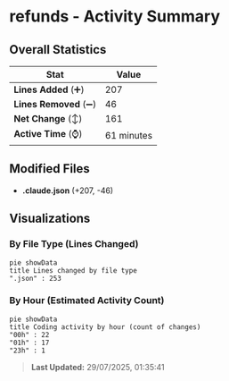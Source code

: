 # refunds - Activity Summary 

## Overall Statistics

| Stat                   | Value                                                             |
| ---------------------- | ----------------------------------------------------------------- |
| **Lines Added** (➕)   | 207                                          |
| **Lines Removed** (➖) | 46                                        |
| **Net Change** (↕)    | 161                |
| **Active Time** (⌚)   | 61 minutes |


## Modified Files
- **.claude.json** (+207, -46)

## Visualizations

### By File Type (Lines Changed)

```mermaid
pie showData
title Lines changed by file type
".json" : 253
```

### By Hour (Estimated Activity Count)

```mermaid
pie showData
title Coding activity by hour (count of changes)
"00h" : 22
"01h" : 17
"23h" : 1
```


> **Last Updated:** 29/07/2025, 01:35:41